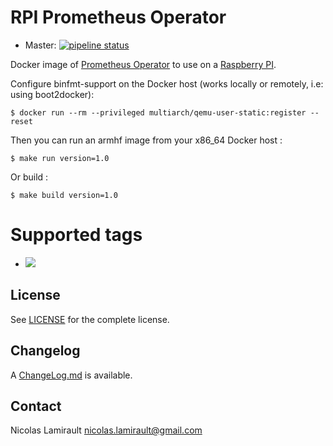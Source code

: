 # RPI Prometheus Operator

* Master: [![pipeline status](https://gitlab.com/zeiot/rpi-prometheus-operator/badges/master/pipeline.svg)](https://gitlab.com/zeiot/rpi-prometheus-operator/commits/master)

Docker image of [Prometheus Operator][] to use on a [Raspberry PI][].

Configure binfmt-support on the Docker host (works locally or remotely, i.e: using boot2docker):

    $ docker run --rm --privileged multiarch/qemu-user-static:register --reset

Then you can run an armhf image from your x86_64 Docker host :

    $ make run version=1.0

Or build :

    $ make build version=1.0


# Supported tags

* [![](https://images.microbadger.com/badges/version/zeiot/rpi-kube-state-metrics:0.5.0.svg)](https://microbadger.com/images/zeiot/rpi-kube-state-metrics:0.5.0 "Get your own version badge on microbadger.com")


## License

See [LICENSE](LICENSE) for the complete license.


## Changelog

A [ChangeLog.md](ChangeLog.md) is available.


## Contact

Nicolas Lamirault <nicolas.lamirault@gmail.com>


[Raspberry PI]: https://www.raspberrypi.org/
[Prometheus Operator]: https://github.com/coreos/prometheus-operator
